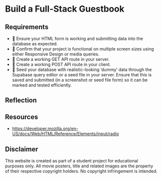 # Build a Full-Stack Guestbook

## Requirements
- 🎯 Ensure your HTML form is working and submitting data into the database as expected.
- 🎯 Confirm that your project is functional on multiple screen sizes using either Responsive Design or media queries.
- 🎯 Create a working GET API route in your server.
- 🎯 Create a working POST API route in your client.
- 🎯 Seed your database with realistic-looking ‘dummy’ data through the Supabase query editor or a seed file in your server. Ensure that this is saved and submitted (in a screenshot or seed file form) so it can be marked and tested efficiently.

## Reflection

## Resources 
- https://developer.mozilla.org/en-US/docs/Web/HTML/Reference/Elements/input/radio 

## Disclaimer
This website is created as part of a student project for educational purposes only. All movie posters, title and related images are the property of their respective copyright holders. No copyright infringement is intended. 
